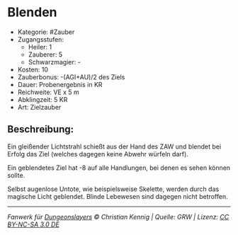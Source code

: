 # Blenden

- Kategorie: #Zauber
- Zugangsstufen:
  - Heiler: 1
  - Zauberer: 5
  - Schwarzmagier: -
- Kosten: 10
- Zauberbonus: -(AGI+AU)/2 des Ziels
- Dauer: Probenergebnis in KR
- Reichweite: VE x 5 m
- Abklingzeit: 5 KR
- Art: Zielzauber

## Beschreibung:

Ein gleißender Lichtstrahl schießt aus der Hand des ZAW und blendet bei Erfolg das Ziel (welches dagegen keine Abwehr würfeln darf).

Ein geblendetes Ziel hat -8 auf alle Handlungen, bei denen es sehen können sollte.

Selbst augenlose Untote, wie beispielsweise Skelette, werden durch das magische Licht geblendet. Blinde Lebewesen sind dagegen nicht betroffen.

---

_Fanwerk für [Dungeonslayers](https://www.dungeonslayers.net/) © Christian Kennig | Quelle: GRW | Lizenz: [CC BY-NC-SA 3.0 DE](https://creativecommons.org/licenses/by-nc-sa/3.0/de/)_
